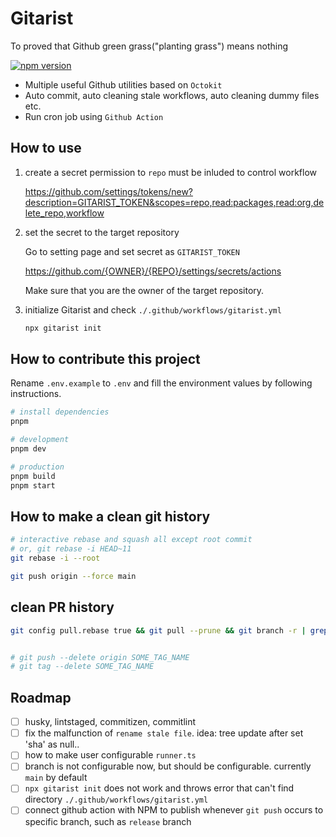 # Gitarist

To proved that Github green grass("planting grass") means nothing

[![npm version](https://badge.fury.io/js/gitarist.svg)](https://badge.fury.io/js/gitarist)

- Multiple useful Github utilities based on `Octokit`
- Auto commit, auto cleaning stale workflows, auto cleaning dummy files etc.
- Run cron job using `Github Action`

## How to use

1. create a secret
   permission to `repo` must be inluded to control workflow

   https://github.com/settings/tokens/new?description=GITARIST_TOKEN&scopes=repo,read:packages,read:org,delete_repo,workflow

2. set the secret to the target repository

   Go to setting page and set secret as `GITARIST_TOKEN`

   https://github.com/{OWNER}/{REPO}/settings/secrets/actions

   Make sure that you are the owner of the target repository.

3. initialize Gitarist and check `./.github/workflows/gitarist.yml`

   ```sh
   npx gitarist init
   ```

## How to contribute this project

Rename `.env.example` to `.env` and fill the environment values by following instructions.

```sh
# install dependencies
pnpm

# development
pnpm dev

# production
pnpm build
pnpm start
```

## How to make a clean git history

```sh
# interactive rebase and squash all except root commit
# or, git rebase -i HEAD~11
git rebase -i --root

git push origin --force main
```

## clean PR history

```sh
git config pull.rebase true && git pull --prune && git branch -r | grep --only "commit\/167.*" | xargs git push --delete origin && git pull --prune


# git push --delete origin SOME_TAG_NAME
# git tag --delete SOME_TAG_NAME
```

## Roadmap

- [ ] husky, lintstaged, commitizen, commitlint
- [ ] fix the malfunction of `rename stale file`. idea: tree update after set 'sha' as null..
- [ ] how to make user configurable `runner.ts`
- [ ] branch is not configurable now, but should be configurable. currently `main` by default
- [ ] `npx gitarist init` does not work and throws error that can't find directory `./.github/workflows/gitarist.yml`
- [ ] connect github action with NPM to publish whenever `git push` occurs to specific branch, such as `release` branch
